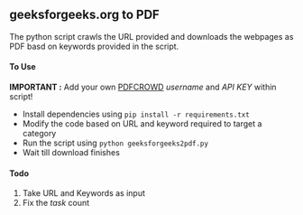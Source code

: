 ## geeksforgeeks.org to PDF

The python script crawls the URL provided and downloads the webpages as PDF basd on keywords provided in the script.

#### To Use
**IMPORTANT :** Add your own [PDFCROWD](https://pdfcrowd.com) *username* and *API KEY* within script!

- Install dependencies using `pip install -r requirements.txt`
- Modify the code based on URL and keyword required to target a category
- Run the script using `python geeksforgeeks2pdf.py`
- Wait till download finishes

#### Todo
1. Take URL and Keywords as input
2. Fix the *task* count